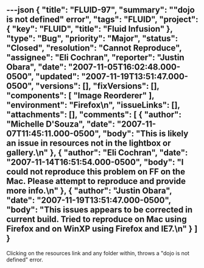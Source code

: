 ---json
{
  "title": "FLUID-97",
  "summary": "\"dojo is not defined\" error",
  "tags": "FLUID",
  "project": {
    "key": "FLUID",
    "title": "Fluid Infusion"
  },
  "type": "Bug",
  "priority": "Major",
  "status": "Closed",
  "resolution": "Cannot Reproduce",
  "assignee": "Eli Cochran",
  "reporter": "Justin Obara",
  "date": "2007-11-05T16:02:48.000-0500",
  "updated": "2007-11-19T13:51:47.000-0500",
  "versions": [],
  "fixVersions": [],
  "components": [
    "Image Reorderer"
  ],
  "environment": "Firefox\n",
  "issueLinks": [],
  "attachments": [],
  "comments": [
    {
      "author": "Michelle D'Souza",
      "date": "2007-11-07T11:45:11.000-0500",
      "body": "This is likely an issue in resources not in the lightbox or gallery.\n"
    },
    {
      "author": "Eli Cochran",
      "date": "2007-11-14T16:51:54.000-0500",
      "body": "I could not reproduce this problem on FF on the Mac. Please attempt to reproduce and provide more info.\n"
    },
    {
      "author": "Justin Obara",
      "date": "2007-11-19T13:51:47.000-0500",
      "body": "This issues appears to be corrected in current build. Tried to reproduce on Mac using Firefox and on WinXP using Firefox and IE7.\n"
    }
  ]
}
---
Clicking on the resources link and any folder within, throws a "dojo is not defined" error.

        